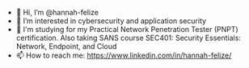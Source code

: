 - 👋 Hi, I’m @hannah-felize
- 👀 I’m interested in cybersecurity and application security
- 🌱 I'm studying for my Practical Network Penetration Tester (PNPT) certification. Also taking SANS course SEC401: Security Essentials: Network, Endpoint, and Cloud
- 📫 How to reach me: https://www.linkedin.com/in/hannah-felize/

<!---
hannah-felize/hannah-felize is a ✨ special ✨ repository because its `README.md` (this file) appears on your GitHub profile.
You can click the Preview link to take a look at your changes.
--->
